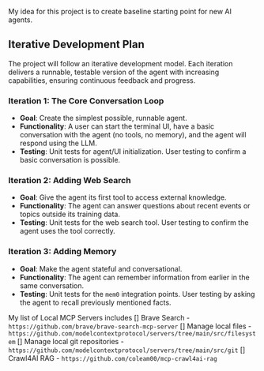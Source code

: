 My idea for this project is to create baseline starting point for new AI agents.

## Iterative Development Plan

The project will follow an iterative development model. Each iteration delivers a runnable, testable version of the agent with increasing capabilities, ensuring continuous feedback and progress.

### Iteration 1: The Core Conversation Loop
*   **Goal**: Create the simplest possible, runnable agent.
*   **Functionality**: A user can start the terminal UI, have a basic conversation with the agent (no tools, no memory), and the agent will respond using the LLM.
*   **Testing**: Unit tests for agent/UI initialization. User testing to confirm a basic conversation is possible.

### Iteration 2: Adding Web Search
*   **Goal**: Give the agent its first tool to access external knowledge.
*   **Functionality**: The agent can answer questions about recent events or topics outside its training data.
*   **Testing**: Unit tests for the web search tool. User testing to confirm the agent uses the tool correctly.

### Iteration 3: Adding Memory
*   **Goal**: Make the agent stateful and conversational.
*   **Functionality**: The agent can remember information from earlier in the same conversation.
*   **Testing**: Unit tests for the `mem0` integration points. User testing by asking the agent to recall previously mentioned facts.

My list of Local MCP Servers includes
[] Brave Search - `https://github.com/brave/brave-search-mcp-server`
[] Manage local files - `https://github.com/modelcontextprotocol/servers/tree/main/src/filesystem`
[] Manage local git repositories - `https://github.com/modelcontextprotocol/servers/tree/main/src/git`
[] Crawl4AI RAG - `https://github.com/coleam00/mcp-crawl4ai-rag`
